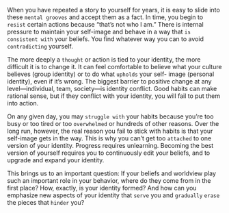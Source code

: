 When you have repeated a story to yourself for years, it is easy to
slide into these `mental grooves` and accept them as a fact. In time, you
begin to `resist` certain actions because “that’s not who I am.” There is
internal pressure to maintain your self-image and behave in a way that
`is consistent with` your beliefs. You find whatever way you can to avoid
`contradicting` yourself.

The more deeply a `thought` or action is tied to your identity, the
more difficult it is to change it. It can feel comfortable to believe what
your culture believes (group identity) or to do what `upholds` your self-
image (personal identity), even if it’s wrong. The biggest barrier to
positive change at any level—individual, team, society—is identity
conflict. Good habits can make rational sense, but if they conflict with
your identity, you will fail to put them into action.

On any given day, you may `struggle with` your habits because you’re
too busy or too tired or too `overwhelmed` or hundreds of other
reasons. Over the long run, however, the real reason you fail to stick
with habits is that your self-image gets in the way. This is why you
can’t get too `attached` to one version of your identity. Progress requires
unlearning. Becoming the best version of yourself requires you to
continuously edit your beliefs, and to upgrade and expand your
identity.

This brings us to an important question: If your beliefs and
worldview play such an important role in your behavior, where do they
come from in the first place? How, exactly, is your identity formed?
And how can you emphasize new aspects of your identity that `serve`
you and `gradually` `erase` the pieces that `hinder` you?